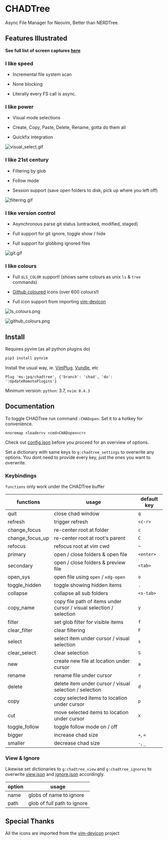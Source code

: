 # CHADTree

Async File Manager for Neovim, Better than NERDTree.

## Features Illustrated

**See full list of screen captures [here](https://github.com/ms-jpq/chadtree/tree/chad/preview)**

### I like speed

- Incremental file system scan

- None blocking

- Literally every FS call is async.

### I like power

- Visual mode selections

- Create, Copy, Paste, Delete, Rename, gotta do them all

- Quickfix integration

![visual_select.gif](https://raw.githubusercontent.com/ms-jpq/chadtree/chad/preview/visual_select.gif)

### I like 21st century

- Filtering by glob

- Follow mode

- Session support (save open folders to disk, pick up where you left off)

![filtering.gif](https://raw.githubusercontent.com/ms-jpq/chadtree/chad/preview/filtering.gif)

### I like version control

- Asynchronous parse git status (untracked, modified, staged)

- Full support for git ignore, toggle show / hide

- Full support for globbing ignored files

![git.gif](https://raw.githubusercontent.com/ms-jpq/chadtree/chad/preview/git.gif)

### I like colours

- Full `$LS_COLOR` support! (shows same colours as unix `ls` & `tree` commands)

- [Github coloured](https://github.com/github/linguist) icons (over 600 colours!)

- Full icon support from importing [vim-devicon](https://github.com/ryanoasis/vim-devicons)

![ls_colours.png](https://raw.githubusercontent.com/ms-jpq/chadtree/chad/preview/ls_colours.png)

![github_colours.png](https://raw.githubusercontent.com/ms-jpq/chadtree/chad/preview/github_colours.png)

## Install

Requires pyvim (as all python plugins do)

```sh
pip3 install pynvim
```

Install the usual way, ie. [VimPlug](https://github.com/junegunn/vim-plug), [Vundle](https://github.com/VundleVim/Vundle.vim), etc

```VimL
Plug 'ms-jpq/chadtree', {'branch': 'chad', 'do': ':UpdateRemotePlugins'}
```

Minimum version: `python`: 3.7, `nvim`: `0.4.3`

## Documentation

To toggle CHADTree run command `:CHADopen`. Set it to a hotkey for convenience.

```vimL
nnoremap <leader>v <cmd>CHADopen<cr>
```

Check out [config.json](https://github.com/ms-jpq/chadtree/blob/chad/config/config.json) before you proceed for an overview of options.

Set a dictionary with same keys to `g:chadtree_settings` to overwrite any options. You dont need to provide every key, just the ones you want to overwrite.

### Keybindings

`functions` only work under the CHADTree buffer

| functions       | usage                                                               | default key |
| --------------- | ------------------------------------------------------------------- | ----------- |
| quit            | close chad window                                                   | `q`         |
| refresh         | trigger refresh                                                     | `<c-r>`     |
| change_focus    | re-center root at folder                                            | `c`         |
| change_focus_up | re-center root at root's parent                                     | `C`         |
| refocus         | refocus root at vim cwd                                             | `~`         |
| primary         | open / close folders & open file                                    | `<enter>`   |
| secondary       | open / close folders & preview file                                 | `<tab>`     |
| open_sys        | open file using `open` / `xdg-open`                                 | `o`         |
| toggle_hidden   | toggle showing hidden items                                         | `.`         |
| collapse        | collapse all sub folders                                            | `<s-tab>`   |
| copy_name       | copy file path of items under cursor / visual selection / selection | `y`         |
| filter          | set glob filter for visible items                                   | `f`         |
| clear_filter    | clear filtering                                                     | `F`         |
| select          | select item under cursor / visual selection                         | `s`         |
| clear_select    | clear selection                                                     | `S`         |
| new             | create new file at location under cursor                            | `a`         |
| rename          | rename file under cursor                                            | `r`         |
| delete          | delete item under cursor / visual selection / selection             | `d`         |
| copy            | copy selected items to location under cursor                        | `p`         |
| cut             | move selected items to location under cursor                        | `x`         |
| toggle_follow   | toggle follow mode on / off                                         |             |
| bigger          | increase chad size                                                  | `+`, `=`    |
| smaller         | decrease chad size                                                  | `-`, `_`    |

### View & Ignore

Likewise set dictionaries to `g:chadtree_view` and `g:chadtree_ignores` to overwrite [view.json](https://github.com/ms-jpq/chadtree/blob/chad/config/view.json) and [ignore.json](https://github.com/ms-jpq/chadtree/blob/chad/config/ignore.json) accordingly.

| option | usage                       |
| ------ | --------------------------- |
| name   | globs of name to ignore     |
| path   | glob of full path to ignore |

## Special Thanks

All the icons are imported from the [vim-devicon](https://github.com/ryanoasis/vim-devicons) project
